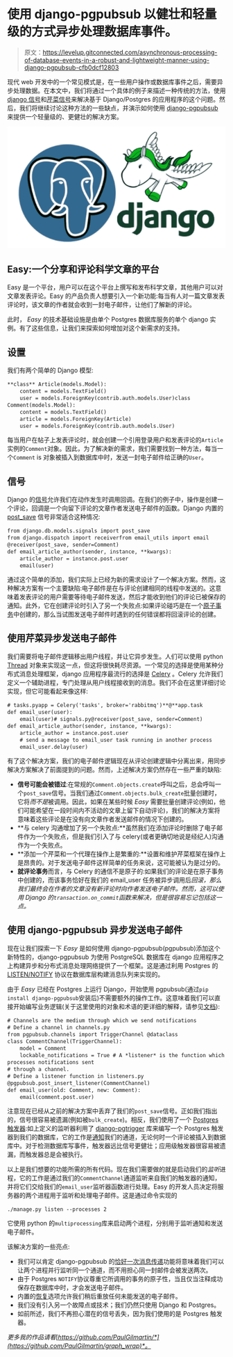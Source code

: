 # 使用 django-pgpubsub 以健壮和轻量级的方式异步处理数据库事件。

> 原文：<https://levelup.gitconnected.com/asynchronous-processing-of-database-events-in-a-robust-and-lightweight-manner-using-django-pgpubsub-cfb0dcf12803>

现代 web 开发中的一个常见模式是，在一些用户操作或数据库事件之后，需要异步处理数据。在本文中，我们将通过一个具体的例子来描述一种传统的方法，使用 [django 信号](https://docs.djangoproject.com/en/4.0/topics/signals/)和[芹菜信号](https://docs.celeryq.dev/en/stable/getting-started/introduction.html)来解决基于 Django/Postgres 的应用程序的这个问题。然后，我们将继续讨论这种方法的一些缺点，并演示如何使用 [django-pgpubsub](https://github.com/Opus10/django-pgpubsub) 来提供一个轻量级的、更健壮的解决方案。

![](img/0a274b19fd58e5ca89264bb624b12420.png)

## Easy:一个分享和评论科学文章的平台

Easy 是一个平台，用户可以在这个平台上撰写和发布科学文章，其他用户可以对文章发表评论。Easy 的产品负责人想要引入一个新功能:每当有人对一篇文章发表评论时，该文章的作者就会收到一封电子邮件，让他们了解新的评论。

此时， *Easy* 的技术基础设施是由单个 Postgres 数据库服务的单个 django 实例。有了这些信息，让我们来探索如何增加对这个新需求的支持。

## **设置**

我们有两个简单的 Django 模型:

```
**class** Article(models.Model):
    content = models.TextField()
    user = models.ForeignKey(contrib.auth.models.User)class Comment(models.Model):
    content = models.TextField()
    article = models.ForeignKey(Article)
    user = models.ForeignKey(contrib.auth.models.User)
```

每当用户在帖子上发表评论时，就会创建一个引用登录用户和发表评论的`Article`实例的`Comment`对象。因此，为了解决新的需求，我们需要找到一种方法，每当一个`Comment` is 对象被插入到数据库中时，发送一封电子邮件给正确的`User`。

## **信号**

Django 的[信号](https://docs.djangoproject.com/en/4.0/topics/signals/)允许我们在动作发生时调用回调。在我们的例子中，操作是创建一个评论，回调是一个向留下评论的文章作者发送电子邮件的函数。Django 内置的 [post_save](https://docs.djangoproject.com/en/4.0/ref/signals/#post-save) 信号非常适合这种情况:

```
from django.db.models.signals import post_save
from django.dispatch import receiverfrom email_utils import email @receiver(post_save, sender=Comment)
def email_article_author(sender, instance, **kwargs):
    article_author = instance.post.user
    email(user)
```

通过这个简单的添加，我们实际上已经为新的需求设计了一个解决方案。然而，这种解决方案有一个主要缺陷:电子邮件是在与评论创建相同的线程中发送的。这意味着发表评论的用户需要等待电子邮件发送，然后才能收到他们的评论已被保存的通知。此外，它在创建评论时引入了另一个失败点:如果评论碰巧是在一个[原子事务](https://docs.djangoproject.com/en/4.0/topics/db/transactions/)中创建的，那么当试图发送电子邮件时遇到的任何错误都将回滚评论的创建。

## **使用芹菜异步发送电子邮件**

我们需要将电子邮件逻辑移出用户线程，并让它异步发生。人们可以使用 python [Thread](https://realpython.com/intro-to-python-threading/) 对象来实现这一点，但这将很快耗尽资源。一个常见的选择是使用某种分布式消息处理框架，django 应用程序最流行的选择是 [Celery](https://docs.celeryq.dev/en/stable/getting-started/introduction.html) 。Celery 允许我们定义一个辅助进程，专门处理从用户线程接收到的消息。我们不会在这里详细讨论实现，但它可能看起来像这样:

```
# tasks.pyapp = Celery('tasks', broker='rabbitmq')**@**app.task
def email_user(user):
    email(user)# signals.py@receiver(post_save, sender=Comment)
def email_article_author(sender, instance, **kwargs):
    article_author = instance.post.user
    # send a message to email_user task running in another process
    email_user.delay(user) 
```

有了这个解决方案，我们的电子邮件逻辑现在从评论创建逻辑中分离出来，用同步解决方案解决了前面提到的问题。然而，上述解决方案仍然存在一些严重的缺陷:

*   **信号可能会被错过**:在常规的`Comment.objects.create`呼叫之后，总会呼叫一个`post_save`信号。当我们通过`Comment.objects.bulk_create`批量创建时，它将*而不是*被调用。因此，如果在某些时候 *Easy* 需要批量创建评论(例如，他们可能希望在一段时间内不活动的文章上留下自动评论)，我们的解决方案将意味着这些评论是在没有向文章作者发送邮件的情况下创建的。
*   **与 celery 沟通增加了另一个失败点:**虽然我们在添加评论时删除了电子邮件作为一个失败点，但是我们引入了与 celery(或者更确切地说是经纪人)沟通作为一个失败点。
*   **添加一个芹菜和一个代理在操作上是繁重的:**设置和维护芹菜框架在操作上是昂贵的。对于发送电子邮件这样简单的任务来说，这可能被认为是过分的。
*   **就评论事务**而言，与 Celery 的通信不是原子的:如果我们的评论是在原子事务中创建的，而该事务恰好在我们的 email_user 任务被异步调用后*回滚，那么我们最终会在作者的文章没有新评论时向作者发送电子邮件。然而，这可以使用 Django 的`transaction.on_commit`函数来解决，但是很容易忘记包括这一点。*

## 使用 django-pgpubsub 异步发送电子邮件

现在让我们探索一下 *Easy* 是如何使用 django-pgpubsub(pgpubsub)添加这个新特性的，django-pgpubsub 为使用 PostgreSQL 数据库在 django 应用程序之上构建异步和分布式消息处理网络提供了一个框架。这是通过利用 Postgres 的 [LISTEN/NOTIFY](https://www.postgresql.org/docs/current/sql-notify.html) 协议在数据库层构建消息队列来实现的。

由于 *Easy* 已经在 Postgres 上运行 Django，开始使用 pgpubsub(通过`pip install django-pgpubsub`安装后)不需要额外的操作工作。这意味着我们可以直接开始编写业务逻辑(关于这里使用的对象和术语的更详细的解释，请参见[文档](https://github.com/Opus10/django-pgpubsub#documentation-by-example)):

```
# Channels are the medium through which we send notifications
# Define a channel in channels.py
from pgpubsub.channels import TriggerChannel @dataclass
class CommentChannel(TriggerChannel):
    model = Comment
    lockable_notifications = True # A *listener* is the function which processes notifications sent  
# through a channel.
# Define a listener function in listeners.py
@pgpubsub.post_insert_listener(CommentChannel)
def email_user(old: Comment, new: Comment):
    email(comment.post.user)
```

注意现在已经从之前的解决方案中丢弃了我们的`post_save`信号。正如我们指出的，信号很容易被遗漏(例如被`bulk_create`)。相反，我们使用了一个 [Postgres 触发器](https://www.google.com/search?q=postgres+trigger&oq=postgres+trigger&aqs=chrome.0.69i59j35i39j0i512j69i61l2j69i65l2j69i61.2271j0j7&sourceid=chrome&ie=UTF-8):如上定义的监听器利用了 [django-pgtrigger](https://github.com/Opus10/django-pgtrigger) 库来编写一个 Postgres 触发器到我们的数据库，它的工作是[通知](https://www.postgresql.org/docs/current/sql-listen.html)我们的通道，无论何时一个评论被插入到数据库中。对于检测数据库写事件，触发器远比信号更健壮；应用级触发器很容易被遗漏，而触发器总是会被执行。

以上是我们想要的功能所需的所有代码。现在我们需要做的就是启动我们的*监听*进程，它的工作是通过我们的`CommentChannel`通道监听来自我们的触发器的通知，并将它们交给我们的`email_user`监听器函数进行处理。Easy 的开发人员决定将服务器的两个进程用于监听和处理电子邮件。这是通过命令实现的

```
./manage.py listen --processes 2
```

它使用 python 的`multiprocessing`库来启动两个进程，分别用于监听通知和发送电子邮件。

该解决方案的一些亮点:

*   我们可以肯定 django-pgpubsub 的[恰好一次消息传递](https://github.com/Opus10/django-pgpubsub#lockable-notifications-and-exactly-once-messaging)功能将意味着我们可以让两个进程并行监听同一个通道，而不用担心同一封邮件会被发送两次。
*   由于 Postgres `NOTIFY`协议尊重它所调用的事务的原子性，当且仅当注释成功保存在数据库中时，才会发送电子邮件。
*   内置的[恢复](https://github.com/Opus10/django-pgpubsub#recovery)选项允许我们稍后重放任何未能发送的电子邮件。
*   我们没有引入另一个故障点或技术；我们仍然只使用 Django 和 Postgres。
*   如前所述，我们不再担心潜在的信号丢失，因为我们使用的是 Postgres 触发器。

*更多我的作品请看*[*https://github.com/PaulGilmartin/*](https://github.com/PaulGilmartin/graph_wrap)*。*